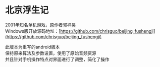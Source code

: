 北京浮生记
=====

2001年知名单机游戏，原作者郭祥昊<br>
Windows版开放源码地址：[https://github.com/chrisguo/beijing_fushengji](https://github.com/chrisguo/beijing_fushengji)<p>
此版本为重写的android版本<br>
保持原来算法及参数设置，使用了原始音频资源<br>
并且针对手机操作特点对界面进行了调整，简化了操作
